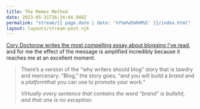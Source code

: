 ```yaml
---
title: The Memex Method
date: 2023-05-31T16:34:04.948Z
permalink: "stream/{{ page.date | date: '%Y%m%d%H%M%S' }}/index.html"
layout: layouts/stream-post.njk
---
```

[Cory Doctorow writes the most compelling essay about blogging I've read](https://doctorow.medium.com/the-memex-method-238c71f2fb46), and for me the effect of the message is amplified incredibly because it reaches me at an excellent moment.

> There’s a version of the “why writers should blog” story that is tawdry and mercenary: “Blog,” the story goes, “and you will build a *brand* and a *platform*that you can use to promote your work.”
>
> *Virtually every sentence that contains the word “brand” is bullshit, and that one is no exception.*